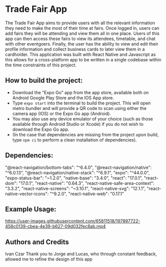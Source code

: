 # Trade Fair App
The Trade Fair App aims to provide users with all the relevant information they need to make the most of their time at fairs. Once logged in, users can add fairs they will be attending and view them all in one place. Users of this app can then access these fairs to view its attendees, timetable, and chat with other eventgoers. Finally, the user has the ability to view and edit their profile information and collect business cards to later view them in a cardholder.
This application was built with React Native and Javascript as this allows for a cross-platform app to be written in a single codebase within the time constraints of this project. 

## How to build the project:

- Download the "Expo Go" app from the app store, available both on Android Google Play Store and the IOS App store.
- Type ```expo start``` into the terminal to build the project. This will open metro bundler and will provide a QR code to scan using either the camera app (IOS) or the Expo Go app (Android).
- You may also use any device emulator of your choice (such as those available through Android Studio or Xcode) if you do not wish to download the Expo Go app.
- (In the case that dependencies are missing from the project upon build, type ```npm ci``` to perform a clean installation of dependencies).

## Dependencies:
"@react-navigation/bottom-tabs": "^6.4.0",
    "@react-navigation/native": "^6.0.13",
    "@react-navigation/native-stack": "^6.9.1",
    "expo": "^44.0.0",
    "expo-status-bar": "~1.2.0",
    "native-base": "3.4.0",
    "react": "17.0.1",
    "react-dom": "17.0.1",
    "react-native": "0.64.3",
    "react-native-safe-area-context": "3.3.2",
    "react-native-screens": "~3.10.1",
    "react-native-svg": "12.1.1",
    "react-native-vector-icons": "^9.2.0",
    "react-native-web": "0.17.1"


## Example Usage:

https://user-images.githubusercontent.com/65811518/197897722-458c0139-cbea-4e39-b627-09d032fec8ab.mp4


## Authors and Credits
Ivan Czar
Thank you to Jorge and Lucas, who through constant feedback, allowed me to refine the design of this app




